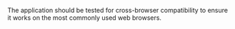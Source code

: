 The application should be tested for cross-browser compatibility to ensure it works on the most commonly used web browsers.